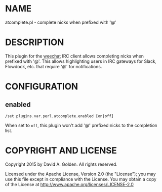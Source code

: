 # NAME

atcomplete.pl - complete nicks when prefixed with '@'

# DESCRIPTION

This plugin for the [weechat](http://weechat.org/) IRC client allows
completing nicks when prefixed with '@'.  This allows highlighting users in
IRC gateways for Slack, Flowdock, etc. that require '@' for notifications.

# CONFIGURATION

## enabled

    /set plugins.var.perl.atcomplete.enabled [on|off]

When set to `off`, this plugin won't add '@' prefixed nicks to the
completion list.

# COPYRIGHT AND LICENSE

Copyright 2015 by David A. Golden. All rights reserved.

Licensed under the Apache License, Version 2.0 (the "License"); you may
use this file except in compliance with the License. You may obtain
a copy of the License at http://www.apache.org/licenses/LICENSE-2.0
